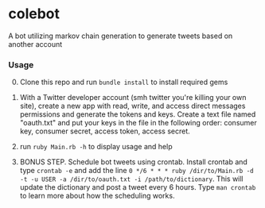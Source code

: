 # colebot
A bot utilizing markov chain generation to generate tweets based on another account

### Usage
0. Clone this repo and run `bundle install` to install required gems

1. With a Twitter developer account (smh twitter you're killing your own site), create a new app with read, write, and access direct messages permissions and generate the tokens and keys. Create a text file named "oauth.txt" and put your keys in the file in the following order: consumer key, consumer secret, access token, access secret.

2. run `ruby Main.rb -h` to display usage and help

3. BONUS STEP.  Schedule bot tweets using crontab.  Install crontab and type `crontab -e` and add the line `0 */6 * * * ruby /dir/to/Main.rb -d -t -u USER -a /dir/to/oauth.txt -i /path/to/dictionary`.  This will update the dictionary and post a tweet every 6 hours. Type `man crontab` to learn more about how the scheduling works.

